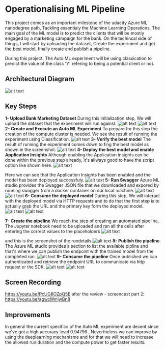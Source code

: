 # Operationalising ML Pipeline
This project comes as an important milestone of the udacity Azure ML nanodegree path, Tackling essentialy the Machine Learning Operations. The main goal of the ML model is to predict the clients that will be mostly engaged by a marketing campaign for the bank. On the techincal side of things, I will start by uploading the dataset, Create the experiment and get the best model, finally create and publish a pipeline.

During this project, The Auto ML experiment will be using classication to predict the value of the class 'Y' refering to being a potential client or not.

## Architectural Diagram
![alt text](https://github.com/ahmedkhammessi/nd00333_AZMLND_C2/blob/master/architecture.jpg)

## Key Steps
**1- Upload Bank Marketing Dataset**
During this initialization step, We will upload the dataset that the experiment will run against.
![alt text](https://github.com/ahmedkhammessi/nd00333_AZMLND_C2/blob/master/registered_dataset1.PNG)
![alt text](https://github.com/ahmedkhammessi/nd00333_AZMLND_C2/blob/master/registered_dataset.PNG)
**2- Create and Execute an Auto ML Experiment**
To prepare for this step the creation of the compute cluster is needed. We see the result of running the experiment using Classification.
![alt text](https://github.com/ahmedkhammessi/nd00333_AZMLND_C2/blob/master/completed_experiment.PNG)
**3- Verify the best model**
The result of running the experiment comes down to fing the best model as shown in the screenshot.
![alt text](https://github.com/ahmedkhammessi/nd00333_AZMLND_C2/blob/master/best_model.PNG)
**4- Deploy the best model and enable Application Insights**
Although enabling the Application insights can be done within the previous step already, It's allways good to have the script option like shown here.
![alt text](https://github.com/ahmedkhammessi/nd00333_AZMLND_C2/blob/master/endpoint-appinsights-logs.PNG)

Here we can see that the Application Insights has been enabled and the model has been deployed successfuly.
![alt text](https://github.com/ahmedkhammessi/nd00333_AZMLND_C2/blob/master/applicationinsights-enabled.PNG)
**5- Run Swagger**
Azure ML studio provides the Swagger JSON file that we downloaded and expored by running swagger from a docker container on our local machine.
![alt text](https://github.com/ahmedkhammessi/nd00333_AZMLND_C2/blob/master/swagger_screenshot1.PNG)
![alt text](https://github.com/ahmedkhammessi/nd00333_AZMLND_C2/blob/master/swagger_screenshot2.PNG)
**6- Consume the deployed model**
During this step, We will interact with the deployed model via HTTP requests and to do that the first step is to actually grab the URL and the primary key form the deployed model.
![alt text](https://github.com/ahmedkhammessi/nd00333_AZMLND_C2/blob/master/endpoint-script-screenshot1.PNG)
![alt text](https://github.com/ahmedkhammessi/nd00333_AZMLND_C2/blob/master/endpoint-script-screenshot2.PNG)

**7- Create the pipeline**
We reach the step of creating an automated pipeline, The Jupyter notebook need to be uploaded and ran all the cells after entering the correct values to the placeholders
![alt text](https://github.com/ahmedkhammessi/nd00333_AZMLND_C2/blob/master/pipleine-created.PNG)

and this is the screenshot of the rundetails
![alt text](https://github.com/ahmedkhammessi/nd00333_AZMLND_C2/blob/master/rundetails_showdetails.PNG)
**8- Publish the pipeline**
The Azure ML studio provides a section to list the available pipline and that's where we can publish the endpoint with the trained model from the completed run.
![alt text](https://github.com/ahmedkhammessi/nd00333_AZMLND_C2/blob/master/pipline-dataset-model.PNG)
**9- Consume the pipeline**
Once published we can authenticated and retrieve the endpoint URL to communicate via http request or the SDK.
![alt text](https://github.com/ahmedkhammessi/nd00333_AZMLND_C2/blob/master/pipline-restendpoint-publish.PNG)
![alt text](https://github.com/ahmedkhammessi/nd00333_AZMLND_C2/blob/master/pipline-active.PNG)

## Screen Recording
https://youtu.be/PcUG8OZpQ5E
after the review - screencast part 2: 
https://youtu.be/agwcWmjwBn8

## Improvements

In general the current specifics of the Auto ML experiment are decent since we've got a high accuracy level 0.94796 , Nevertheless we can improve by using the deeplearning mechanisme and for that we will need to increase the allowed run duration and the compute power to get faster results. 
